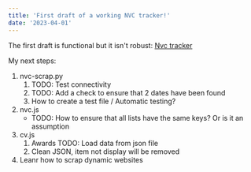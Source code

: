 ```yaml
---
title: 'First draft of a working NVC tracker!'
date: '2023-04-01'
---
```


The first draft is functional but it isn't robust: [Nvc tracker](https://nyc0.github.io/nextjs-blog/nvc)

My next steps:
1. nvc-scrap.py
    1. TODO: Test connectivity
    2. TODO: Add a check to ensure that 2 dates have been found
    3. How to create a test file / Automatic testing?
2. nvc.js
    - TODO: How to ensure that all lists have the same keys? Or is it an assumption
3. cv.js
    1. Awards TODO: Load data from json file
    2. Clean JSON, item not display will be removed
4. Leanr how to scrap dynamic websites